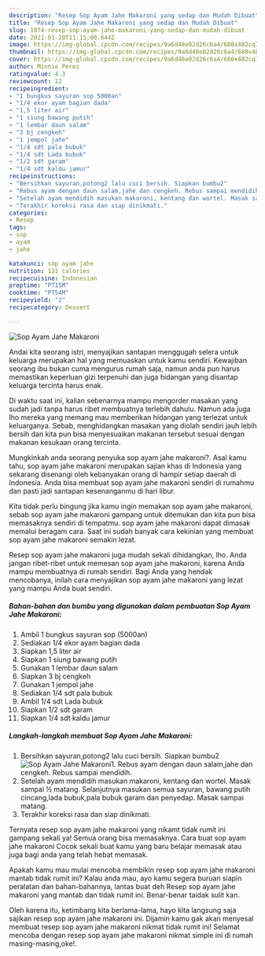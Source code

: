 ```yaml
---
description: "Resep Sop Ayam Jahe Makaroni yang sedap dan Mudah Dibuat"
title: "Resep Sop Ayam Jahe Makaroni yang sedap dan Mudah Dibuat"
slug: 1074-resep-sop-ayam-jahe-makaroni-yang-sedap-dan-mudah-dibuat
date: 2021-01-20T11:15:00.644Z
image: https://img-global.cpcdn.com/recipes/9a6d48e02d26c6a4/680x482cq70/sop-ayam-jahe-makaroni-foto-resep-utama.jpg
thumbnail: https://img-global.cpcdn.com/recipes/9a6d48e02d26c6a4/680x482cq70/sop-ayam-jahe-makaroni-foto-resep-utama.jpg
cover: https://img-global.cpcdn.com/recipes/9a6d48e02d26c6a4/680x482cq70/sop-ayam-jahe-makaroni-foto-resep-utama.jpg
author: Minnie Perez
ratingvalue: 4.3
reviewcount: 12
recipeingredient:
- "1 bungkus sayuran sop 5000an"
- "1/4 ekor ayam bagian dada"
- "1,5 liter air"
- "1 siung bawang putih"
- "1 lembar daun salam"
- "3 bj cengkeh"
- "1 jempol jahe"
- "1/4 sdt pala bubuk"
- "1/4 sdt Lada bubuk"
- "1/2 sdt garam"
- "1/4 sdt kaldu jamur"
recipeinstructions:
- "Bersihkan sayuran,potong2 lalu cuci bersih. Siapkan bumbu2"
- "Rebus ayam dengan daun salam,jahe dan cengkeh. Rebus sampai mendidih."
- "Setelah ayam mendidih masukan makaroni, kentang dan wortel. Masak sampai ½ matang. Selanjutnya masukan semua sayuran, bawang putih cincang,lada bubuk,pala bubuk garam dan penyedap. Masak sampai matang."
- "Terakhir koreksi rasa dan siap dinikmati."
categories:
- Resep
tags:
- sop
- ayam
- jahe

katakunci: sop ayam jahe 
nutrition: 131 calories
recipecuisine: Indonesian
preptime: "PT15M"
cooktime: "PT54M"
recipeyield: "2"
recipecategory: Dessert

---
```



![Sop Ayam Jahe Makaroni](https://img-global.cpcdn.com/recipes/9a6d48e02d26c6a4/680x482cq70/sop-ayam-jahe-makaroni-foto-resep-utama.jpg)

Andai kita seorang istri, menyajikan santapan menggugah selera untuk keluarga merupakan hal yang memuaskan untuk kamu sendiri. Kewajiban seorang ibu bukan cuma mengurus rumah saja, namun anda pun harus memastikan keperluan gizi terpenuhi dan juga hidangan yang disantap keluarga tercinta harus enak.

Di waktu  saat ini, kalian sebenarnya mampu mengorder masakan yang sudah jadi tanpa harus ribet membuatnya terlebih dahulu. Namun ada juga lho mereka yang memang mau memberikan hidangan yang terlezat untuk keluarganya. Sebab, menghidangkan masakan yang diolah sendiri jauh lebih bersih dan kita pun bisa menyesuaikan makanan tersebut sesuai dengan makanan kesukaan orang tercinta. 



Mungkinkah anda seorang penyuka sop ayam jahe makaroni?. Asal kamu tahu, sop ayam jahe makaroni merupakan sajian khas di Indonesia yang sekarang disenangi oleh kebanyakan orang di hampir setiap daerah di Indonesia. Anda bisa membuat sop ayam jahe makaroni sendiri di rumahmu dan pasti jadi santapan kesenanganmu di hari libur.

Kita tidak perlu bingung jika kamu ingin memakan sop ayam jahe makaroni, sebab sop ayam jahe makaroni gampang untuk ditemukan dan kita pun bisa memasaknya sendiri di tempatmu. sop ayam jahe makaroni dapat dimasak memalui beragam cara. Saat ini sudah banyak cara kekinian yang membuat sop ayam jahe makaroni semakin lezat.

Resep sop ayam jahe makaroni juga mudah sekali dihidangkan, lho. Anda jangan ribet-ribet untuk memesan sop ayam jahe makaroni, karena Anda mampu membuatnya di rumah sendiri. Bagi Anda yang hendak mencobanya, inilah cara menyajikan sop ayam jahe makaroni yang lezat yang mampu Anda buat sendiri.

<!--inarticleads1-->

##### Bahan-bahan dan bumbu yang digunakan dalam pembuatan Sop Ayam Jahe Makaroni:

1. Ambil 1 bungkus sayuran sop (5000an)
1. Sediakan 1/4 ekor ayam bagian dada
1. Siapkan 1,5 liter air
1. Siapkan 1 siung bawang putih
1. Gunakan 1 lembar daun salam
1. Siapkan 3 bj cengkeh
1. Gunakan 1 jempol jahe
1. Sediakan 1/4 sdt pala bubuk
1. Ambil 1/4 sdt Lada bubuk
1. Siapkan 1/2 sdt garam
1. Siapkan 1/4 sdt kaldu jamur




<!--inarticleads2-->

##### Langkah-langkah membuat Sop Ayam Jahe Makaroni:

1. Bersihkan sayuran,potong2 lalu cuci bersih. Siapkan bumbu2
<img src="https://img-global.cpcdn.com/steps/76b81c32e1e07c97/160x128cq70/sop-ayam-jahe-makaroni-langkah-memasak-1-foto.jpg" alt="Sop Ayam Jahe Makaroni">1. Rebus ayam dengan daun salam,jahe dan cengkeh. Rebus sampai mendidih.
1. Setelah ayam mendidih masukan makaroni, kentang dan wortel. Masak sampai ½ matang. Selanjutnya masukan semua sayuran, bawang putih cincang,lada bubuk,pala bubuk garam dan penyedap. Masak sampai matang.
1. Terakhir koreksi rasa dan siap dinikmati.




Ternyata resep sop ayam jahe makaroni yang nikamt tidak rumit ini gampang sekali ya! Semua orang bisa memasaknya. Cara buat sop ayam jahe makaroni Cocok sekali buat kamu yang baru belajar memasak atau juga bagi anda yang telah hebat memasak.

Apakah kamu mau mulai mencoba membikin resep sop ayam jahe makaroni mantab tidak rumit ini? Kalau anda mau, ayo kamu segera buruan siapin peralatan dan bahan-bahannya, lantas buat deh Resep sop ayam jahe makaroni yang mantab dan tidak rumit ini. Benar-benar taidak sulit kan. 

Oleh karena itu, ketimbang kita berlama-lama, hayo kita langsung saja sajikan resep sop ayam jahe makaroni ini. Dijamin kamu gak akan menyesal membuat resep sop ayam jahe makaroni nikmat tidak rumit ini! Selamat mencoba dengan resep sop ayam jahe makaroni nikmat simple ini di rumah masing-masing,oke!.


